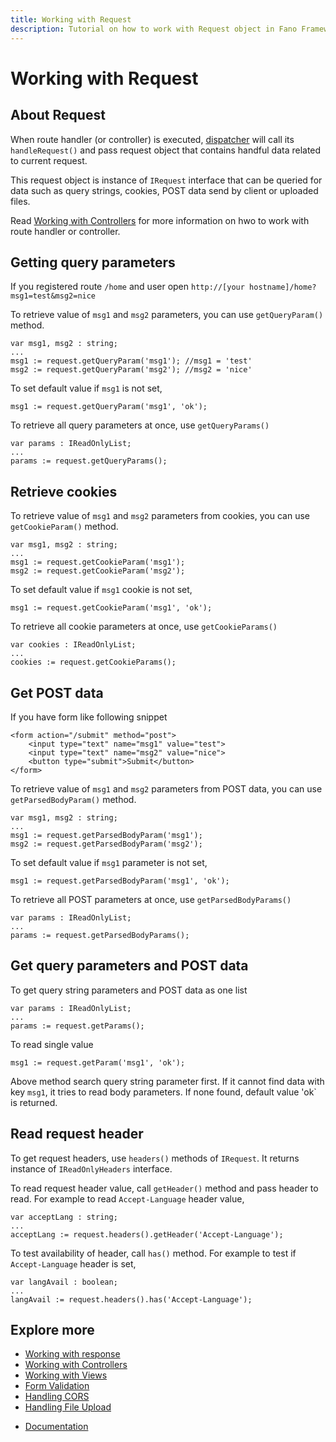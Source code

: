 ```yaml
---
title: Working with Request
description: Tutorial on how to work with Request object in Fano Framework
---
```


<h1 class="major">Working with Request</h1>

## About Request

When route handler (or controller) is executed, [dispatcher](/dispatcher) will
call its `handleRequest()` and pass request object that contains handful data
related to current request.

This request object is instance of `IRequest` interface that can be queried for
data such as query strings, cookies, POST data send by client or uploaded files.

Read [Working with Controllers](/working-with-controllers) for more information on hwo to work with route handler  or controller.

## Getting query parameters

If you registered route `/home` and user open `http://[your hostname]/home?msg1=test&msg2=nice`

To retrieve value of `msg1` and `msg2` parameters, you can use `getQueryParam()`
method.

```
var msg1, msg2 : string;
...
msg1 := request.getQueryParam('msg1'); //msg1 = 'test'
msg2 := request.getQueryParam('msg2'); //msg2 = 'nice'
```

To set default value if `msg1` is not set,

```
msg1 := request.getQueryParam('msg1', 'ok');
```

To retrieve all query parameters at once, use `getQueryParams()`

```
var params : IReadOnlyList;
...
params := request.getQueryParams();
```

## Retrieve cookies

To retrieve value of `msg1` and `msg2` parameters from cookies, you can use `getCookieParam()` method.

```
var msg1, msg2 : string;
...
msg1 := request.getCookieParam('msg1');
msg2 := request.getCookieParam('msg2');
```

To set default value if `msg1` cookie is not set,

```
msg1 := request.getCookieParam('msg1', 'ok');
```

To retrieve all cookie parameters at once, use `getCookieParams()`

```
var cookies : IReadOnlyList;
...
cookies := request.getCookieParams();
```

## Get POST data

If you have form like following snippet

```
<form action="/submit" method="post">
    <input type="text" name="msg1" value="test">
    <input type="text" name="msg2" value="nice">
    <button type="submit">Submit</button>
</form>
```

To retrieve value of `msg1` and `msg2` parameters from POST data, you can use `getParsedBodyParam()` method.

```
var msg1, msg2 : string;
...
msg1 := request.getParsedBodyParam('msg1');
msg2 := request.getParsedBodyParam('msg2');
```

To set default value if `msg1` parameter is not set,

```
msg1 := request.getParsedBodyParam('msg1', 'ok');
```

To retrieve all POST parameters at once, use `getParsedBodyParams()`

```
var params : IReadOnlyList;
...
params := request.getParsedBodyParams();
```

## Get query parameters and POST data

To get query string parameters and POST data as one list

```
var params : IReadOnlyList;
...
params := request.getParams();
```

To read single value

```
msg1 := request.getParam('msg1', 'ok');
```

Above method search query string parameter first. If it cannot find data with key `msg1`, it tries to read body parameters. If none found, default value 'ok` is returned.

## Read request header

To get request headers, use `headers()` methods of `IRequest`. It returns instance of `IReadOnlyHeaders` interface.

To read request header value, call `getHeader()` method and pass header to read. For example to read `Accept-Language` header value,

```
var acceptLang : string;
...
acceptLang := request.headers().getHeader('Accept-Language');
```

To test availability of header, call `has()` method. For example to test if `Accept-Language` header is set,

```
var langAvail : boolean;
...
langAvail := request.headers().has('Accept-Language');
```

## Explore more

- [Working with response](/working-with-response)
- [Working with Controllers](/working-with-controllers)
- [Working with Views](/working-with-views)
- [Form Validation](/security/form-validation)
- [Handling CORS](/security/handling-cors)
- [Handling File Upload](/handling-file-upload)

<ul class="actions">
    <li><a href="/documentation" class="button">Documentation</a></li>
</ul>
